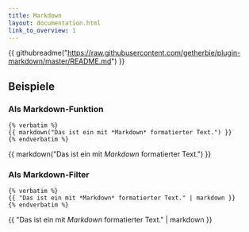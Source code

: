```yaml
---
title: Markdown
layout: documentation.html
link_to_overview: 1
---
```


{{ githubreadme("https://raw.githubusercontent.com/getherbie/plugin-markdown/master/README.md") }}

## Beispiele

### Als Markdown-Funktion

    {% verbatim %}
    {{ markdown("Das ist ein mit *Markdown* formatierter Text.") }}
    {% endverbatim %}
    
{{ markdown("Das ist ein mit *Markdown* formatierter Text.") }}

### Als Markdown-Filter

    {% verbatim %}
    {{ "Das ist ein mit *Markdown* formatierter Text." | markdown }}
    {% endverbatim %}
    
{{ "Das ist ein mit *Markdown* formatierter Text." | markdown }}
